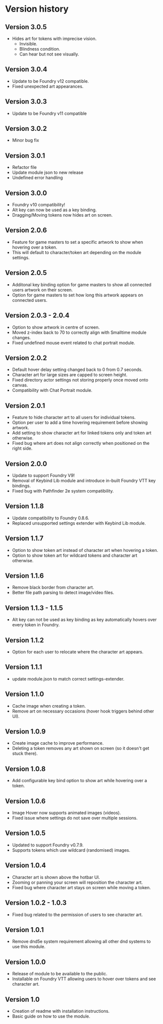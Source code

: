# Version history

## Version 3.0.5

- Hides art for tokens with imprecise vision.
  -  Invisible.
  -  Blindness condition.
  -  Can hear but not see visually.

## Version 3.0.4

- Update to be Foundry v12 compatible.
- Fixed unexpected art appearances.

## Version 3.0.3

- Update to be Foundry v11 compatible

## Version 3.0.2

- Minor bug fix

## Version 3.0.1

- Refactor file
- Update module json to new release
- Undefined error handling

## Version 3.0.0

- Foundry v10 compatibility!
- Alt key can now be used as a key binding.
- Dragging/Moving tokens now hides art on screen.

## Version 2.0.6

- Feature for game masters to set a specific artwork to show when hovering over a token.
- This will default to character/token art depending on the module settings.

## Version 2.0.5

- Additonal key binding option for game masters to show all connected users artwork on their screen.
- Option for game masters to set how long this artwork appears on connected users.

## Version 2.0.3 - 2.0.4

- Option to show artwork in centre of screen.
- Moved z-index back to 70 to correctly align with Smalltime module changes.
- Fixed undefined mouse event related to chat portrait module.

## Version 2.0.2

- Default hover delay setting changed back to 0 from 0.7 seconds.
- Character art for large sizes are capped to screen height.
- Fixed directory actor settings not storing properly once moved onto canvas.
- Compatibility with Chat Portrait module.

## Version 2.0.1

- Feature to hide character art to all users for individual tokens.
- Option per user to add a time hovering requirement before showing artwork.
- Add setting to show character art for linked tokens only and token art otherwise.
- Fixed bug where art does not align correctly when positioned on the right side.

## Version 2.0.0

- Update to support Foundry V9!
- Removal of Keybind Lib module and introduce in-built Foundry VTT key bindings.
- Fixed bug with Pathfinder 2e system compatibility.

## Version 1.1.8

- Update compatibility to Foundry 0.8.6.
- Replaced unsupported settings extender with Keybind Lib module.

## Version 1.1.7

- Option to show token art instead of character art when hovering a token.
- Option to show token art for wildcard tokens and character art otherwise.

## Version 1.1.6

- Remove black border from character art.
- Better file path parsing to detect image/video files.

## Version 1.1.3 - 1.1.5

- Alt key can not be used as key binding as key automatically hovers over every token in Foundry. 

## Version 1.1.2

- Option for each user to relocate where the character art appears.

## Version 1.1.1

- update module.json to match correct settings-extender.

## Version 1.1.0

- Cache image when creating a token.
- Remove art on necessary occasions (hover hook triggers behind other UI).

## Version 1.0.9

- Create image cache to improve performance.
- Deleting a token removes any art shown on screen (so it doesn't get stuck there).

## Version 1.0.8

- Add configurable key bind option to show art while hovering over a token.

## Version 1.0.6

- Image Hover now supports animated images (videos).
- Fixed issue where settings do not save over multiple sessions.

## Version 1.0.5

- Updated to support Foundry v0.7.9.
- Supports tokens which use wildcard (randomised) images.

## Version 1.0.4

- Character art is shown above the hotbar UI.
- Zooming or panning your screen will reposition the character art.
- Fixed bug where character art stays on screen while moving a token.

## Version 1.0.2 - 1.0.3

- Fixed bug related to the permission of users to see character art.

## Version 1.0.1

- Remove dnd5e system requirement allowing all other dnd systems to use this module.

## Version 1.0.0

- Release of module to be available to the public.
- Installable on Foundry VTT allowing users to hover over tokens and see character art.

## Version 1.0

- Creation of readme with installation instructions.
- Basic guide on how to use the module.
